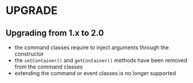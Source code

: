 UPGRADE
=======

Upgrading from 1.x to 2.0
-------------------------

* the command classes require to inject arguments through the constructor
* the `setContainer()` and `getContainer()` methods have been removed from
  the command classes
* extending the command or event classes is no longer supported
